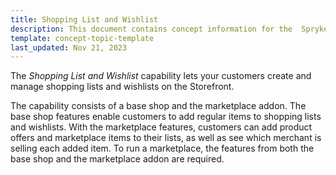 ```yaml
---
title: Shopping List and Wishlist
description: This document contains concept information for the  Spryker Cloud Commerce OS and Spryker Marketplace Shopping list and Wishlist feature
template: concept-topic-template
last_updated: Nov 21, 2023
---
```


The *Shopping List and Wishlist* capability lets your customers create and manage shopping lists and wishlists on the Storefront.

The capability consists of a base shop and the marketplace addon. The base shop features enable customers to add regular items to shopping lists and wishlists. With the marketplace features,  customers can add product offers and marketplace items to their lists, as well as see which merchant is selling each added item. To run a marketplace, the features from both the base shop and the marketplace addon are required. 
